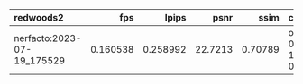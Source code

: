 | redwoods2                  |      fps |    lpips |    psnr |    ssim | ckpt_path                                                                          |    fps_std |   lpips_std |   psnr_std |   ssim_std |   num_rays_per_sec |   num_rays_per_sec_std |
|:---------------------------|---------:|---------:|--------:|--------:|:-----------------------------------------------------------------------------------|-----------:|------------:|-----------:|-----------:|-------------------:|-----------------------:|
| nerfacto:2023-07-19_175529 | 0.160538 | 0.258992 | 22.7213 | 0.70789 | outputs/redwoods2/nerfacto/2023-07-19_175529/nerfstudio_models/step-000029999.ckpt | 0.00506969 |   0.0346019 |    1.16258 |  0.0445185 |            83223.1 |                2628.13 |